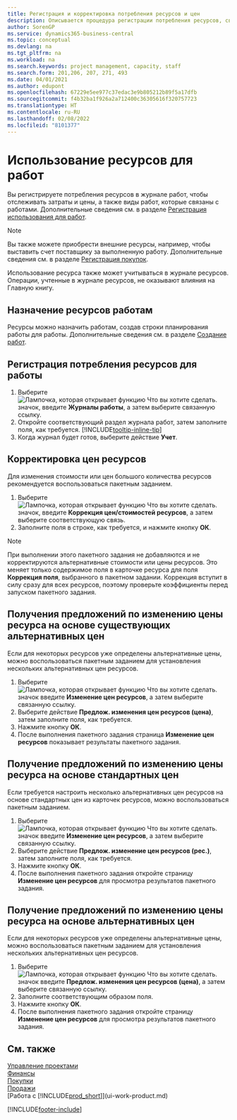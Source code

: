 ```yaml
---
title: Регистрация и корректировка потребления ресурсов и цен
description: Описывается процедура регистрации потребления ресурсов, связанных с работой, для отслеживания и управления затратами, ценами и типами работ.
author: SorenGP
ms.service: dynamics365-business-central
ms.topic: conceptual
ms.devlang: na
ms.tgt_pltfrm: na
ms.workload: na
ms.search.keywords: project management, capacity, staff
ms.search.form: 201,206, 207, 271, 493
ms.date: 04/01/2021
ms.author: edupont
ms.openlocfilehash: 67229e5ee977c37edac3e9b805212b89f5a17dfb
ms.sourcegitcommit: f4b32ba1f926a2a712400c36305616f320757723
ms.translationtype: HT
ms.contentlocale: ru-RU
ms.lasthandoff: 02/08/2022
ms.locfileid: "8101377"
---
```

# <a name="use-resources-for-jobs"></a>Использование ресурсов для работ

Вы регистрируете потребления ресурсов в журнале работ, чтобы отслеживать затраты и цены, а также виды работ, которые связаны с работами. Дополнительные сведения см. в разделе [Регистрация использования для работ](projects-how-record-job-usage.md).

> [!NOTE]
> Вы также можете приобрести внешние ресурсы, например, чтобы выставить счет поставщику за выполненную работу. Дополнительные сведения см. в разделе [Регистрация покупок](purchasing-how-record-purchases.md).

Использование ресурса также может учитываться в журнале ресурсов. Операции, учтенные в журнале ресурсов, не оказывают влияния на Главную книгу.

## <a name="to-assign-resources-to-jobs"></a>Назначение ресурсов работам

Ресурсы можно назначить работам, создав строки планирования работы для работы. Дополнительные сведения см. в разделе [Создание работ](projects-how-create-jobs.md).

## <a name="to-record-resource-usage-for-a-job"></a>Регистрация потребления ресурсов для работы

1. Выберите ![Лампочка, которая открывает функцию Что вы хотите сделать.](media/ui-search/search_small.png "Что вы хотите сделать") значок, введите **Журналы работы**, а затем выберите связанную ссылку.
2. Откройте соответствующий раздел журнала работ, затем заполните поля, как требуется. [!INCLUDE[tooltip-inline-tip](includes/tooltip-inline-tip_md.md)]
3. Когда журнал будет готов, выберите действие **Учет**.

## <a name="to-adjust-resource-prices"></a>Корректировка цен ресурсов

Для изменения стоимости или цен большого количества ресурсов рекомендуется воспользоваться пакетным заданием.  

1. Выберите ![Лампочка, которая открывает функцию Что вы хотите сделать.](media/ui-search/search_small.png "Что вы хотите сделать") значок, введите **Коррекция цен/стоимостей ресурсов**, а затем выберите соответствующую связь.
2. Заполните поля в строке, как требуется, и нажмите кнопку **ОК**.

> [!NOTE]  
> При выполнении этого пакетного задания не добавляются и не корректируются альтернативные стоимости или цены ресурсов. Это меняет только содержимое поля в карточке ресурса для поля **Коррекция поля**, выбранного в пакетном задании. Коррекция вступит в силу сразу для всех ресурсов, поэтому проверьте коэффициенты перед запуском пакетного задания.

## <a name="to-get-resource-price-change-suggestions-based-on-existing-alternate-prices"></a>Получения предложений по изменению цены ресурса на основе существующих альтернативных цен

Если для некоторых ресурсов уже определены альтернативные цены, можно воспользоваться пакетным заданием для установления нескольких альтернативных цен ресурсов.

1. Выберите ![Лампочка, которая открывает функцию Что вы хотите сделать.](media/ui-search/search_small.png "Что вы хотите сделать") значок введите **Изменение цен ресурсов**, а затем выберите связанную ссылку.
2. Выберите действие **Предлож. изменения цен ресурсов (цена)**, затем заполните поля, как требуется.
3. Нажмите кнопку **ОК**.  
4. После выполнения пакетного задания страница **Изменение цен ресурсов** показывает результаты пакетного задания.

## <a name="to-get-resource-price-change-suggestions-based-on-standard-prices"></a>Получение предложений по изменению цены ресурса на основе стандартных цен

Если требуется настроить несколько альтернативных цен ресурсов на основе стандартных цен из карточек ресурсов, можно воспользоваться пакетным заданием.  

1. Выберите ![Лампочка, которая открывает функцию Что вы хотите сделать.](media/ui-search/search_small.png "Что вы хотите сделать") значок введите **Изменение цен ресурсов**, а затем выберите связанную ссылку.
2. Выберите действие **Предлож. изменение цен ресурсов (рес.)**, затем заполните поля, как требуется.  
3. Нажмите кнопку **ОК**.  
4. После выполнения пакетного задания откройте страницу **Изменение цен ресурсов** для просмотра результатов пакетного задания.

## <a name="to-get-resource-price-change-suggestions-based-on-alternate-prices"></a>Получение предложений по изменению цены ресурса на основе альтернативных цен

Если для некоторых ресурсов уже определены альтернативные цены, можно воспользоваться пакетным заданием для установления нескольких альтернативных цен ресурсов.

1. Выберите ![Лампочка, которая открывает функцию Что вы хотите сделать.](media/ui-search/search_small.png "Что вы хотите сделать") значок введите **Предлож. изменения цен ресурсов (цена)**, а затем выберите связанную ссылку.  
2. Заполните соответствующим образом поля.
3. Нажмите кнопку **ОК**.  
4. После выполнения пакетного задания откройте страницу **Изменение цен ресурсов** для просмотра результатов пакетного задания.

## <a name="see-also"></a>См. также

[Управление проектами](projects-manage-projects.md)  
[Финансы](finance.md)  
[Покупки](purchasing-manage-purchasing.md)  
[Продажи](sales-manage-sales.md)  
[Работа с [!INCLUDE[prod_short](includes/prod_short.md)]](ui-work-product.md)  


[!INCLUDE[footer-include](includes/footer-banner.md)]